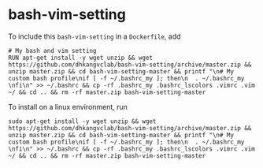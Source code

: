 # bash-vim-setting



To include this `bash-vim-setting` in a `Dockerfile`, add

```
# My bash and vim setting
RUN apt-get install -y wget unzip && wget https://github.com/dhkangvclab/bash-vim-setting/archive/master.zip && unzip master.zip && cd bash-vim-setting-master && printf "\n# My custom bash profile\nif [ -f ~/.bashrc_my ]; then\n  . ~/.bashrc_my \nfi\n" >> ~/.bashrc && cp -rf .bashrc_my .bashrc_lscolors .vimrc .vim ~/ && cd .. && rm -rf master.zip bash-vim-setting-master
```



To install on a linux environment, run

```
sudo apt-get install -y wget unzip && wget https://github.com/dhkangvclab/bash-vim-setting/archive/master.zip && unzip master.zip && cd bash-vim-setting-master && printf "\n# My custom bash profile\nif [ -f ~/.bashrc_my ]; then\n  . ~/.bashrc_my \nfi\n" >> ~/.bashrc && cp -rf .bashrc_my .bashrc_lscolors .vimrc .vim ~/ && cd .. && rm -rf master.zip bash-vim-setting-master
```
